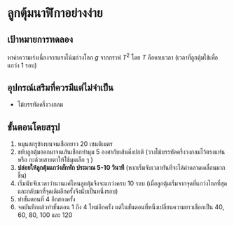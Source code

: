 # ลูกตุ้มนาฬิกาอย่างง่าย

## เป้าหมายการทดลอง
หาค่าความเร่งเนื่องจากแรงโน้มถ่วงโลก $g$ จากกราฟ $T^2$ โดย $T$ คือคาบเวลา (เวลาที่ลูกตุ้มใช้เพื่อแกว่ง 1 รอบ)

## อุปกรณ์เสริมที่ควรมีแต่ไม่จำเป็น
- ไม้บรรทัดครึ่งวงกลม

## ขั้นตอนโดยสรุป
1. หมุนสกรูข้างบนจนเชือกยาว 20 เซนติเมตร
2. ขยับลูกตุ้มออกมาจนเส้นเชือกทำมุม 5 องศากับเส้นดิ่งปกติ (วางไม้บรรทัดครึ่งวงกลมไว้ตรงแท่น หรือ กะด้วยสายตาให้ใช้มุมเล็ก ๆ )
3. **ปล่อยให้ลูกตุ้มแกว่งสักพัก ประมาณ 5-10 วินาที** (หากเริ่มจับเวลาทันทีจะได้ค่าคลาดเคลื่อนมากขึ้น)
4. เริ่มนับจับเวลาว่านานแค่ไหนลูกตุ้มจึงจะแกว่งครบ 10 รอบ (เมื่อลูกตุ้มเริ่มจากจุดที่แกว่งไกลที่สุดและกลับมาที่จุดเดิมอีกครั้งจึงนับเป็นหนึ่งรอบ)
5. ทำขั้นตอนที่ 4 อีกสองครั้ง
6. จดบันทึกแล้วทำขั้นตอน 1 ถึง 4 ใหม่อีกครั้ง แต่ในขั้นตอนที่หนึ่งเปลี่ยนความยาวเชือกเป็น 40, 60, 80, 100 และ 120
